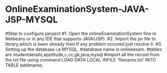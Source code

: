 # OnlineExaminationSystem-JAVA-JSP-MYSQL

#Step to configure peoject
#1.  Open the onlineExaminationSystem fine in Netbeans or in any IDE that supports JAVA(JSP).
#2. Import the jar file to library,which is been already thier.If any problem occured just resolve it.
#3. Setting up the database i.e MYSQL.
     #database name is onlineexam.
     #tables are studentdetails,apptitude,c,cc,gk,java,mysql
     #import all the record from the txt file using command
       LOAD DATA LOCAL INFILE 'filename.txt' INTO TABLE tablename;